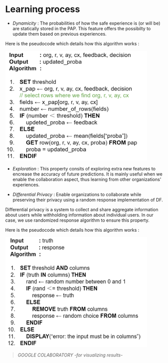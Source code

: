 # Learning process

* _Dynamicity_ : The probabilities of how the safe experience is (or will be) are statically stored in the PAP. This feature offers the possibilty to update them based on previous experiences.

Here is the pseudocode which details how this algorithm works :

<img src="../images/dynamicpseudo.PNG" width="450" height="350">

* _Exploration_ : This property consits of exploring extra new features to encrease the accuracy of future predictions. It is mainly useful when we enable the collaboration aspect, thus learning from other organizations' experiences.

* _Differential Privacy_ : Enable organizations to collaborate while preserving their privacy using a random response implementation of DF.

Differential privacy is a system to collect and share aggregate information about users while withholding information about individual users. In our case, we use randomized response algorithm to ensure this property.

Here is the pseudocode which details how this algorithm works :

<img src="../images/randompseudo.PNG" width="450" height="350">

> _GOOGLE COLABORATORY -for visualizing results-_
